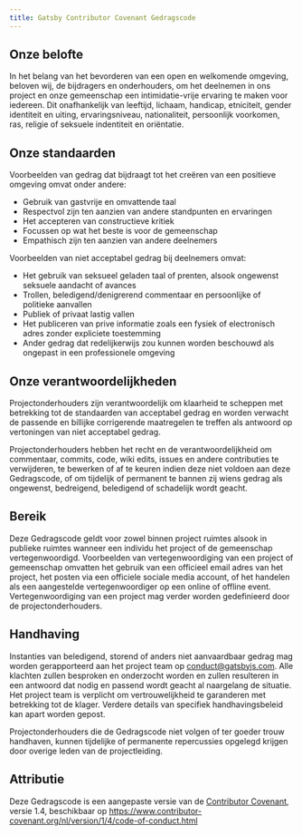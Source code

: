 ```yaml
---
title: Gatsby Contributor Covenant Gedragscode
---
```


## Onze belofte

In het belang van het bevorderen van een open en welkomende omgeving, beloven wij, de bijdragers en onderhouders, om het deelnemen in ons project en onze gemeenschap een intimidatie-vrije ervaring te maken voor iedereen. Dit onafhankelijk van leeftijd, lichaam, handicap, etniciteit, gender identiteit en uiting, ervaringsniveau, nationaliteit, persoonlijk voorkomen, ras, religie of seksuele indentiteit en oriëntatie.

## Onze standaarden

Voorbeelden van gedrag dat bijdraagt tot het creëren van een positieve omgeving omvat onder andere:

- Gebruik van gastvrije en omvattende taal
- Respectvol zijn ten aanzien van andere standpunten en ervaringen
- Het accepteren van constructieve kritiek
- Focussen op wat het beste is voor de gemeenschap
- Empathisch zijn ten aanzien van andere deelnemers

Voorbeelden van niet acceptabel gedrag bij deelnemers omvat:

- Het gebruik van seksueel geladen taal of prenten, alsook ongewenst seksuele aandacht of avances
- Trollen, beledigend/denigrerend commentaar en persoonlijke of politieke aanvallen
- Publiek of privaat lastig vallen
- Het publiceren van prive informatie zoals een fysiek of electronisch adres zonder expliciete toestemming
- Ander gedrag dat redelijkerwijs zou kunnen worden beschouwd als ongepast in een professionele omgeving

## Onze verantwoordelijkheden

Projectonderhouders zijn verantwoordelijk om klaarheid te scheppen met betrekking tot de standaarden van acceptabel gedrag en worden verwacht de passende en billijke corrigerende maatregelen te treffen als antwoord op vertoningen van niet acceptabel gedrag.

Projectonderhouders hebben het recht en de verantwoordelijkheid om commentaar, commits, code, wiki edits, issues en andere contributies te verwijderen, te bewerken of af te keuren indien deze niet voldoen aan deze Gedragscode, of om tijdelijk of permanent te bannen zij wiens gedrag als ongewenst, bedreigend, beledigend of schadelijk wordt geacht.

## Bereik

Deze Gedragscode geldt voor zowel binnen project ruimtes alsook in publieke ruimtes wanneer een individu het project of de gemeenschap vertegenwoordigd. Voorbeelden van vertegenwoordiging van een project of gemeenschap omvatten het gebruik van een officieel email adres van het project, het posten via een officiele sociale media account, of het handelen als een aangestelde vertegenwoordiger op een online of offline event. Vertegenwoordiging van een project mag verder worden gedefinieerd door de projectonderhouders.

## Handhaving

Instanties van beledigend, storend of anders niet aanvaardbaar gedrag mag worden gerapporteerd aan het project team op [conduct@gatsbyjs.com](mailto:conduct@gatsbyjs.com). Alle klachten zullen besproken en onderzocht worden en zullen resulteren in een antwoord dat nodig en passend wordt geacht al naargelang de situatie. Het project team is verplicht om vertrouwelijkheid te garanderen met betrekking tot de klager. Verdere details van specifiek handhavingsbeleid kan apart worden gepost.

Projectonderhouders die de Gedragscode niet volgen of ter goeder trouw handhaven, kunnen tijdelijke of permanente repercussies opgelegd krijgen door overige leden van de projectleiding.

## Attributie

Deze Gedragscode is een aangepaste versie van de [Contributor Covenant][homepage], versie 1.4, beschikbaar op https://www.contributor-covenant.org/nl/version/1/4/code-of-conduct.html

[homepage]: https://www.contributor-covenant.org
